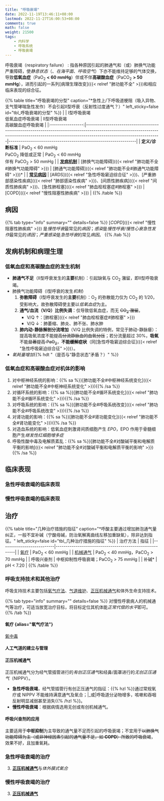 ```yaml
---
title: "呼吸衰竭"
date: 2022-11-19T13:46:11+08:00
lastmod: 2022-11-27T16:00:53+08:00
comments: true
math: false
weight: 21500
tags:
    - 内科学
    - 呼吸系统
    - 呼吸衰竭
---
```


呼吸衰竭（respiratory failure）
: 指各种原因引起的肺通气和（或）肺换气功能严重障碍，使*静息状态*（、*在海平面*、*呼吸空气*）下亦不能维持足够的气体交换，导致**低氧血症**（PaO<sub>2</sub> **\< 60 mmHg**）伴或不伴**高碳酸血症**（PaCO<sub>2</sub> **\> 50 mmHg**），进而引起的一系列[病理生理改变]({{< relref "肺功能不全" >}})和相应临床表现的综合征。

{{% table title="呼吸衰竭的分型" caption="\*急性上/下呼吸道梗阻（吸入异物、支气管哮喘急性发作）不会引起Ⅱ型呼衰（反射性过度通气？）" left_sticky=false id="tbl_呼吸衰竭的分型" %}}
|                   | Ⅰ型呼吸衰竭<br/>低氧血症呼吸衰竭                                                                                                                                                                | Ⅱ型呼吸衰竭<br/>高碳酸血症呼吸衰竭                              |
|:-----------------:|--------------------------------------------------------------------------------------------------------------------------------------------------------------------------------------------------|-----------------------------------------------------------------|
| **定义/诊断标准** | PaO<sub>2</sub> \< 60 mmHg<br/>PaCO<sub>2</sub> 降低或正常                                                                                                                                      | PaO<sub>2</sub> \< 60 mmHg<br/>伴有 PaCO<sub>2</sub> \> 50 mmHg |
|    [**发病机制**](#低氧血症和高碳酸血症的发生机制)   | [肺换气功能障碍]({{< relref "肺功能不全#肺换气功能障碍" >}})                                                                                                                                    | [肺通气功能障碍]({{< relref "肺功能不全#肺通气功能障碍" >}})\*    |
|    [**常见病因**](#病因)   | [ARDS]({{< relref "急性呼吸窘迫综合征" >}})、[严重肺部感染性疾病]({{< relref "肺部感染性疾病" >}})、[间质性肺疾病]({{< relref "间质性肺疾病" >}})、[急性肺栓塞]({{< relref "肺血栓栓塞症#肺栓塞" >}}) | [COPD]({{< relref "慢性阻塞性肺疾病" >}})                       |
{{% /table %}}

<!--more-->

## 病因

{{% tab type="info" summary="" details=false %}}
[*COPD*]({{< relref "慢性阻塞性肺疾病" >}}) 是*慢性呼衰*最常见的*病因*；*感染*是*慢性呼衰/慢性心衰急性发作*最常见的*诱因*；*严重感染*是*急性呼衰*的常见*病因*。
{{% /tab %}}

## 发病机制和病理生理

### 低氧血症和高碳酸血症的发生机制

- **肺通气不足**（Ⅱ型呼衰发生的**主要**机制）：引起缺氧与 CO<sub>2</sub> 潴留，即Ⅱ型呼吸衰竭。
- 肺换气功能障碍（Ⅰ型呼衰的发生*机制*）
    1. **弥散障碍**（Ⅰ型呼衰发生的**主要**机制）：O<sub>2</sub> 的弥散能力仅为 CO<sub>2</sub> 的 1/20，受影响大，故弥散障碍使主要以*低氧血症*为主。
    2. **通气/血流（V/Q）比例失调**：仅导致低氧血症，而无 ~~CO<sub>2</sub> 潴留~~。
        - V/Q ↑：[肺栓塞]({{< relref "肺血栓栓塞症#肺栓塞" >}})
        - V/Q ↓：肺萎缩、肺炎、肺不张、肺水肿
    3. **肺内动-静脉解剖分流增加**（V/Q 比例失调的特例，常见于肺动-静脉瘘）：提高吸氧浓度不能~~提高分流静脉血的血氧分压~~；若分流量超过 30%，**吸氧**不能~~显著提高 PaO<sub>2</sub>~~，**不能~~缓解症状~~**（同[急性呼吸窘迫综合征]({{< relref "急性呼吸窘迫综合征" >}})）。
- *氧耗量增加*{{% hdt "（是否与“静息状态”矛盾？）" %}}

### 低氧血症和高碳酸血症对机体的影响

1. 对中枢神经系统的影响：{{% sa %}}[肺功能不全#中枢神经系统变化]({{< relref "肺功能不全#中枢神经系统变化" >}}){{% /sa %}}
2. 对循环系统的影响：{{% sa %}}[肺功能不全#循环系统变化]({{< relref "肺功能不全#循环系统变化" >}}){{% /sa %}}
3. 对呼吸系统的影响：{{% sa %}}[肺功能不全#呼吸系统改变]({{< relref "肺功能不全#呼吸系统改变" >}}){{% /sa %}}
4. 对肾功能的影响：{{% sa %}}[肺功能不全#肾功能变化]({{< relref "肺功能不全#肾功能变化" >}}){{% /sa %}}
5. 对造血系统的影响：低氧血症刺激肾间质细胞产生 *EPO*，EPO 作用于骨髓细胞产生*继发性红细胞增多症*
6. 呼吸性酸中毒及电解质紊乱：{{% sa %}}[肺功能不全#对酸碱平衡和电解质平衡的影响]({{< relref "肺功能不全#对酸碱平衡和电解质平衡的影响" >}}){{% /sa %}}

## 临床表现

### 急性呼吸衰竭的临床表现

### 慢性呼吸衰竭的临床表现

## 治疗

{{% table title="几种治疗措施的指征" caption="\*呼酸主要通过增加肺泡通气量纠正，一般不宜补碱（宁酸毋碱，防治氧解离曲线左移加重缺氧），除非达到指征。" left_sticky=false id="tbl_几种治疗措施的指征" %}}
| 治疗方法                  | 指征                                                    |
|---------------------------|---------------------------------------------------------|
| [氧疗](#氧疗)             | PaO<sub>2</sub> \< 60 mmHg                              |
| [机械通气](#正压机械通气) | PaO<sub>2</sub> \< 40 mmHg，PaCO<sub>2</sub> \> 70 mmHg |
| 呼吸兴奋剂                | 中枢抑制性呼吸衰竭；PaCO<sub>2</sub> \> 75 mmHg                             |
| 补碱\*                      | pH \< 7.20                                              |
{{% /table %}}

### 呼吸支持技术和其他治疗

呼吸支持技术主要包括[氧气疗法](#氧疗)、[气道维护](#人工气道的建立与管理)、[正压机械通气](#正压机械通气)和体外生命支持技术。

{{% tab type="info" summary="" details=false %}}
对慢性呼衰病人的机械通气等治疗，可适当放宽治疗目标，将目标定位其机体能*正常代偿的水平*即可。
{{% /tab %}}

#### 氧疗 {alias="氧气疗法"}

[氧中毒](https://zh.wikipedia.org/wiki/%E6%B0%A7%E6%B0%94%E4%B8%AD%E6%AF%92)

#### 人工气道的建立与管理

#### 正压机械通气

正压机械通气分为经气管插管进行的*有创正压通气*和经鼻/面罩进行的*无创正压通气*（NIPPV）。

- **急性呼吸衰竭**，经气管插管行有创正压通气的指征：{{% hzl %}}通过常规氧疗或 NIPPV 不能维持满意通气及氧合；|_或|呼吸道分泌物增多，咳嗽和吞咽反射明显减弱甚至消失{{% /hzl %}}。
- **慢性呼吸衰竭**：根据病情选用无创或有创机械通气。

#### 呼吸兴奋剂的应用

主要适用于**中枢抑制**为主导致的通气量不足而引起的呼吸衰竭；不宜用于~~以肺换气功能障碍为主（或非神经因素引起的通气量不足，如 **COPD**）所致的呼吸衰竭~~，效果不好，且加重氧耗。

####

### 急性呼吸衰竭的治疗

3. [**正压机械通气**](#正压机械通气)与*体外膜式氧合*

### 慢性呼吸衰竭的治疗

3. [**正压机械通气**](#正压机械通气)
